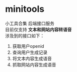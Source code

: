 # minitools
小工具合集 后端接口服务  
目前仅支持  **文本和网站内容转语音**  
涉及到的接口如下：
1. 获取用户openid  
2. 查询用户生成记录  
3. 将文本内容生成语音  
4. 抓取网站内容生成语音

